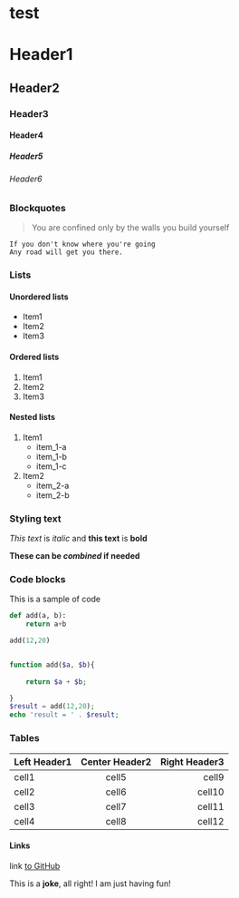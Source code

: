test
=======



# Header1
## Header2
### Header3
#### Header4
##### Header5
###### Header6


### Blockquotes

>You are confined only by the walls you build yourself

```
If you don't know where you're going
Any road will get you there.
```

### Lists
#### Unordered lists

* Item1
* Item2
* Item3

#### Ordered lists

1. Item1
2. Item2
3. Item3

#### Nested lists

1. Item1
	* item_1-a
	* item_1-b
	* item_1-c
2. Item2
	* item_2-a
	* item_2-b

### Styling text

_This text_ is *italic* and **this text** is **bold**

**These can be _combined_ if needed**

### Code blocks
This is a sample of code


```python
def add(a, b):
	return a+b

add(12,20)
```

```php

function add($a, $b){
	
	return $a + $b;

}
$result = add(12,20);
echo 'result = ' . $result;

```

### Tables

| Left Header1 | Center Header2 | Right Header3 |
| :----------- | :------------: | ------------: |
| cell1        | cell5          | cell9         |
| cell2        | cell6          | cell10        |
| cell3        | cell7          | cell11        |
| cell4        | cell8          | cell12        |

#### Links
link [to GitHub](https://www.github.com)


This is a **joke**, all right!
I am just having fun!
